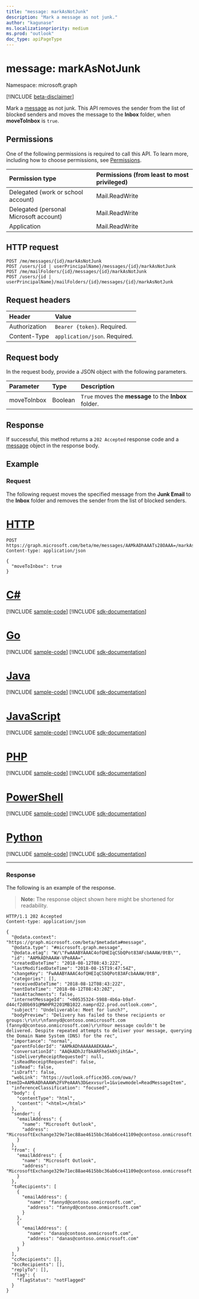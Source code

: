 ```yaml
---
title: "message: markAsNotJunk"
description: "Mark a message as not junk."
author: "kagunase"
ms.localizationpriority: medium
ms.prod: "outlook"
doc_type: apiPageType
---
```


# message: markAsNotJunk

Namespace: microsoft.graph

[!INCLUDE [beta-disclaimer](../../includes/beta-disclaimer.md)]

Mark a [message](../resources/message.md) as not junk. This API removes the sender from the list of blocked senders and moves the message to the **Inbox** folder, when **moveToInbox** is `true`.

## Permissions

One of the following permissions is required to call this API. To learn more, including how to choose permissions, see [Permissions](/graph/permissions-reference).

| Permission type | Permissions (from least to most privileged) |
|:----------------|:--------------------------------------------|
|Delegated (work or school account) | Mail.ReadWrite    |
|Delegated (personal Microsoft account) | Mail.ReadWrite    |
|Application | Mail.ReadWrite |

## HTTP request

<!-- { "blockType": "ignored" } -->

```http
POST /me/messages/{id}/markAsNotJunk
POST /users/{id | userPrincipalName}/messages/{id}/markAsNotJunk
POST /me/mailFolders/{id}/messages/{id}/markAsNotJunk
POST /users/{id | userPrincipalName}/mailFolders/{id}/messages/{id}/markAsNotJunk
```

## Request headers

| Header | Value |
|:-------|:------|
| Authorization | `Bearer {token}`. Required. |
| Content-Type | `application/json`. Required. |

## Request body

In the request body, provide a JSON object with the following parameters.

| Parameter   | Type |Description|
|:---------------|:--------|:----------|
|moveToInbox|Boolean|`True` moves the **message** to the **Inbox** folder.| 

## Response

If successful, this method returns a `202 Accepted` response code and a [message](../resources/message.md) object in the response body.

## Example

### Request

The following request moves the specified message from the **Junk Email** to the **Inbox** folder and removes the sender from the list of blocked senders.

# [HTTP](#tab/http)
<!-- {
  "blockType": "request",
  "sampleKeys": ["AAMkADhAAATs28OAAA="],
  "name": "message_markasnotjunk"
}-->

```http
POST https://graph.microsoft.com/beta/me/messages/AAMkADhAAATs28OAAA=/markAsNotJunk
Content-type: application/json

{
  "moveToInbox": true
}
```

# [C#](#tab/csharp)
[!INCLUDE [sample-code](../includes/snippets/csharp/message-markasnotjunk-csharp-snippets.md)]
[!INCLUDE [sdk-documentation](../includes/snippets/snippets-sdk-documentation-link.md)]

# [Go](#tab/go)
[!INCLUDE [sample-code](../includes/snippets/go/message-markasnotjunk-go-snippets.md)]
[!INCLUDE [sdk-documentation](../includes/snippets/snippets-sdk-documentation-link.md)]

# [Java](#tab/java)
[!INCLUDE [sample-code](../includes/snippets/java/message-markasnotjunk-java-snippets.md)]
[!INCLUDE [sdk-documentation](../includes/snippets/snippets-sdk-documentation-link.md)]

# [JavaScript](#tab/javascript)
[!INCLUDE [sample-code](../includes/snippets/javascript/message-markasnotjunk-javascript-snippets.md)]
[!INCLUDE [sdk-documentation](../includes/snippets/snippets-sdk-documentation-link.md)]

# [PHP](#tab/php)
[!INCLUDE [sample-code](../includes/snippets/php/message-markasnotjunk-php-snippets.md)]
[!INCLUDE [sdk-documentation](../includes/snippets/snippets-sdk-documentation-link.md)]

# [PowerShell](#tab/powershell)
[!INCLUDE [sample-code](../includes/snippets/powershell/message-markasnotjunk-powershell-snippets.md)]
[!INCLUDE [sdk-documentation](../includes/snippets/snippets-sdk-documentation-link.md)]

# [Python](#tab/python)
[!INCLUDE [sample-code](../includes/snippets/python/message-markasnotjunk-python-snippets.md)]
[!INCLUDE [sdk-documentation](../includes/snippets/snippets-sdk-documentation-link.md)]

---

### Response

The following is an example of the response.

> **Note:** The response object shown here might be shortened for readability.
<!-- {
  "blockType": "response",
  "truncated": true,
  "@odata.type": "microsoft.graph.message"
} -->

```http
HTTP/1.1 202 Accepted
Content-type: application/json

{
  "@odata.context": "https://graph.microsoft.com/beta/$metadata#message",
  "@odata.type": "#microsoft.graph.message",
  "@odata.etag": "W/\"FwAAABYAAAC4ofQHEIqCSbQPot83AFcbAAAW/0tB\"",
  "id": "AAMkADhAAAW-VPeAAA=",
  "createdDateTime": "2018-08-12T08:43:22Z",
  "lastModifiedDateTime": "2018-08-15T19:47:54Z",
  "changeKey": "FwAAABYAAAC4ofQHEIqCSbQPot83AFcbAAAW/0tB",
  "categories": [],
  "receivedDateTime": "2018-08-12T08:43:22Z",
  "sentDateTime": "2018-08-12T08:43:20Z",
  "hasAttachments": false,
  "internetMessageId": "<00535324-5988-4b6a-b9af-d44cf2d0b691@MWHPR2201MB1022.namprd22.prod.outlook.com>",
  "subject": "Undeliverable: Meet for lunch?",
  "bodyPreview": "Delivery has failed to these recipients or groups:\r\n\r\nfannyd@contoso.onmicrosoft.com (fannyd@contoso.onmicrosoft.com)\r\nYour message couldn't be delivered. Despite repeated attempts to deliver your message, querying the Domain Name System (DNS) for the rec",
  "importance": "normal",
  "parentFolderId": "AAMkADhAAAAAAEKAAA=",
  "conversationId": "AAQkADhJzfbkARFhe5kKhjihSA=",
  "isDeliveryReceiptRequested": null,
  "isReadReceiptRequested": false,
  "isRead": false,
  "isDraft": false,
  "webLink": "https://outlook.office365.com/owa/?ItemID=AAMkADhAAAW%2FVPeAAA%3D&exvsurl=1&viewmodel=ReadMessageItem",
  "inferenceClassification": "focused",
  "body": {
    "contentType": "html",
    "content": "<html></html>"
  },
  "sender": {
    "emailAddress": {
      "name": "Microsoft Outlook",
      "address": "MicrosoftExchange329e71ec88ae4615bbc36ab6ce41109e@contoso.onmicrosoft.com"
    }
  },
  "from": {
    "emailAddress": {
      "name": "Microsoft Outlook",
      "address": "MicrosoftExchange329e71ec88ae4615bbc36ab6ce41109e@contoso.onmicrosoft.com"
    }
  },
  "toRecipients": [
    {
      "emailAddress": {
        "name": "fannyd@contoso.onmicrosoft.com",
        "address": "fannyd@contoso.onmicrosoft.com"
      }
    },
    {
      "emailAddress": {
        "name": "danas@contoso.onmicrosoft.com",
        "address": "danas@contoso.onmicrosoft.com"
      }
    }
  ],
  "ccRecipients": [],
  "bccRecipients": [],
  "replyTo": [],
  "flag": {
    "flagStatus": "notFlagged"
  }
}
```

<!-- uuid: 8fcb5dbc-d5aa-4681-8e31-b001d5168d79
2015-10-25 14:57:30 UTC -->
<!--
{
  "type": "#page.annotation",
  "description": "message: markasnotjunk",
  "keywords": "",
  "section": "documentation",
  "tocPath": "",
  "suppressions": [
  ]
}
-->
